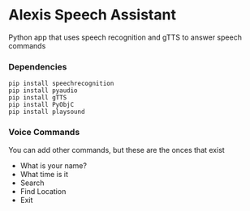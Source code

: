 # Alexis Speech Assistant

Python app that uses speech recognition and gTTS to answer speech commands

### Dependencies

```
pip install speechrecognition
pip install pyaudio
pip install gTTS
pip install PyObjC
pip install playsound
```

### Voice Commands

You can add other commands, but these are the onces that exist

- What is your name?
- What time is it
- Search
- Find Location
- Exit
